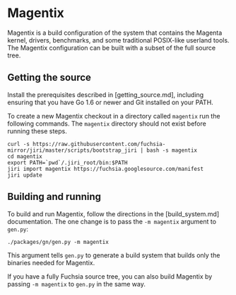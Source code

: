 # Magentix

Magentix is a build configuration of the system that contains the Magenta
kernel, drivers, benchmarks, and some traditional POSIX-like userland tools.
The Magentix configuration can be built with a subset of the full source tree.

## Getting the source

Install the prerequisites described in [getting_source.md], including ensuring
that you have Go 1.6 or newer and Git installed on your PATH.

To create a new Magentix checkout in a directory called `magentix` run the
following commands. The `magentix` directory should not exist before running
these steps.

```
curl -s https://raw.githubusercontent.com/fuchsia-mirror/jiri/master/scripts/bootstrap_jiri | bash -s magentix
cd magentix
export PATH=`pwd`/.jiri_root/bin:$PATH
jiri import magentix https://fuchsia.googlesource.com/manifest
jiri update
```

## Building and running

To build and run Magentix, follow the directions in the [build_system.md]
documentation. The one change is to pass the `-m magentix` argument to
`gen.py`:

```
./packages/gn/gen.py -m magentix
```

This argument tells `gen.py` to generate a build system that builds only the
binaries needed for Magentix.

If you have a fully Fuchsia source tree, you can also build Magentix by passing
`-m magentix` to `gen.py` in the same way.
